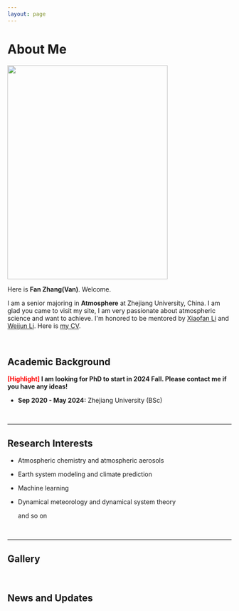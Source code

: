 ```yaml
---
layout: page
---
```


# About Me

<img src="https://VANvonZHANG.github.io/images/FanZhang.jpg" class="floatpic" width="360" height="480">

Here is **Fan Zhang(Van)**. Welcome.

I am a senior majoring in **Atmosphere** at Zhejiang University, China. I am glad you came to visit my site, I am very passionate about atmospheric science and want to achieve. I'm honored to be mentored by [Xiaofan Li](https://person.zju.edu.cn/xiaofanli) and [Weijun Li](https://person.zju.edu.cn/liwj). Here is [my CV]().

<br>

## Academic Background

**<font color='red'>[Highlight]</font> I am looking for PhD to start in 2024 Fall. Please contact me if you have any ideas!**

- **Sep 2020 - May 2024:** Zhejiang University (BSc)

<br>

---

## Research Interests

- Atmospheric chemistry and atmospheric aerosols

- Earth system modeling and climate prediction

- Machine learning

- Dynamical meteorology and dynamical system theory

  and so on

<br>

---

## Gallery



<br>

## News and Updates



<br>
